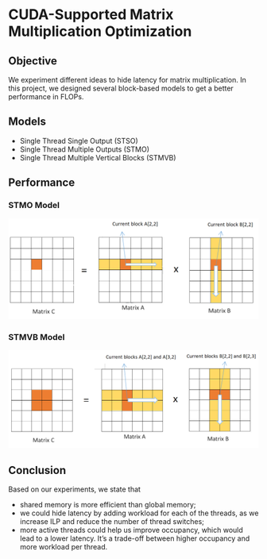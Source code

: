 # CUDA-Supported Matrix Multiplication Optimization
## Objective
We experiment different ideas to hide latency for matrix multiplication. In this project, we designed several block-based models to get a better performance in FLOPs.

## Models
* Single Thread Single Output (STSO)
* Single Thread Multiple Outputs (STMO)
* Single Thread Multiple Vertical Blocks (STMVB)

## Performance
### STMO Model
![STMO Model](/pics/stmo-alg.png)
### STMVB Model
![STMVB Model](/pics/stmvb.png)

## Conclusion
Based on our experiments, we state that 
* shared memory is more efficient than global memory; 
* we could hide latency by adding workload for each of the threads, as we increase ILP and reduce the number of thread switches; 
* more active threads could help us improve occupancy, which would lead to a lower latency. It’s a trade-off between higher occupancy and more workload per thread.
